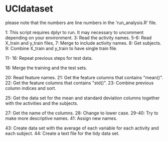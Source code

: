 # UCIdataset

please note that the numbers are line numbers in the 'run_analysis.R' file.

1: This script requires dplyr to run.  It may necessary to uncomment depending on your environment.
3: Read the activity names.
5-6: Read X_train and y_train files,
7: Merge to include activity names.
8: Get subjects.
9: Combine X_train and y_train to have single train file.

11- 16: Repeat previous steps for test data.

18: Merge the training and the test sets.

20: Read feature names.
21: Get the feature columns that contains "mean()".
22: Get the feature columns that contains "std()".
23: Combine previous column indices and sort.

25: Get the data set for the mean and standard deviation columns together with the activities and the subjects.

27: Get the name of the columns.
28: Change to lower case.
29-40: Try to make more descriptive names.
41: Assign new names.

43: Create data set with the average of each variable for each activity and each subject.
44: Create a text file for the tidy data set.
